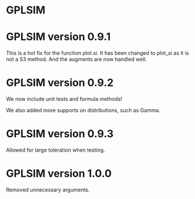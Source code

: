 # GPLSIM

# GPLSIM version 0.9.1

This is a hot fix for the function plot.si. It has been changed to plot_si as it is not a S3 method. And the augments are now handled well.

# GPLSIM version 0.9.2

We now include unit tests and formula methods!

We also added more supports on distributions, such as Gamma.

# GPLSIM version 0.9.3

Allowed for large toleration when testing.

# GPLSIM version 1.0.0

Removed unnecessary arguments.
